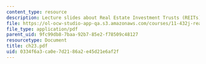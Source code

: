 ```yaml
---
content_type: resource
description: Lecture slides about Real Estate Investment Trusts (REITs).
file: https://ol-ocw-studio-app-qa.s3.amazonaws.com/courses/11-432j-real-estate-capital-markets-spring-2007/0334f6a3ca0e7d2186a2e45d21e6af2f_ch23.pdf
file_type: application/pdf
parent_uid: 9fc99db8-7baa-92b7-85e2-f78509c48127
resourcetype: Document
title: ch23.pdf
uid: 0334f6a3-ca0e-7d21-86a2-e45d21e6af2f
---
```

